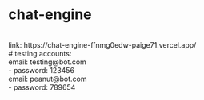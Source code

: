# chat-engine
 <br />
 link: https://chat-engine-ffnmg0edw-paige71.vercel.app/
 <br />
 # testing accounts:
 <br />
 email: testing@bot.com
 <br />
 - password: 123456
 <br />
 email: peanut@bot.com
 <br />
 - password: 789654
